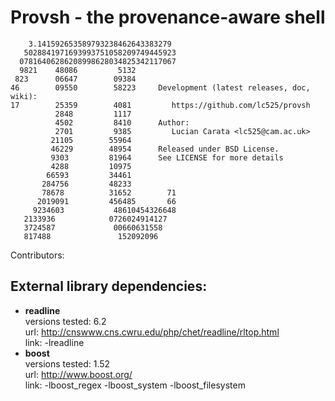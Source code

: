 # Provsh - the provenance-aware shell

        3.141592653589793238462643383279  
       5028841971693993751058209749445923  
      07816406286208998628034825342117067  
      9821    48086         5132           
     823      06647        09384           
    46        09550        58223     Development (latest releases, doc, wiki):
    17        25359        4081         https://github.com/lc525/provsh    
              2848         1117           
              4502         8410      Author:    
              2701         9385         Lucian Carata <lc525@cam.ac.uk> 
             21105        55964            
             46229        48954      Released under BSD License.      
             9303         81964      See LICENSE for more details
             4288         10975            
            66593         34461            
           284756         48233            
           78678          31652        71  
          2019091         456485       66  
         9234603           48610454326648  
       2133936            0726024914127   
       3724587             00660631558    
       817488               152092096     
  
  Contributors:  
    <to come>

## External library dependencies:

- **readline**   
    versions tested: 6.2   
    url: http://cnswww.cns.cwru.edu/php/chet/readline/rltop.html  
    link: -lreadline  
- **boost**   
    versions tested: 1.52   
    url: http://www.boost.org/  
    link: -lboost_regex -lboost_system -lboost_filesystem  

